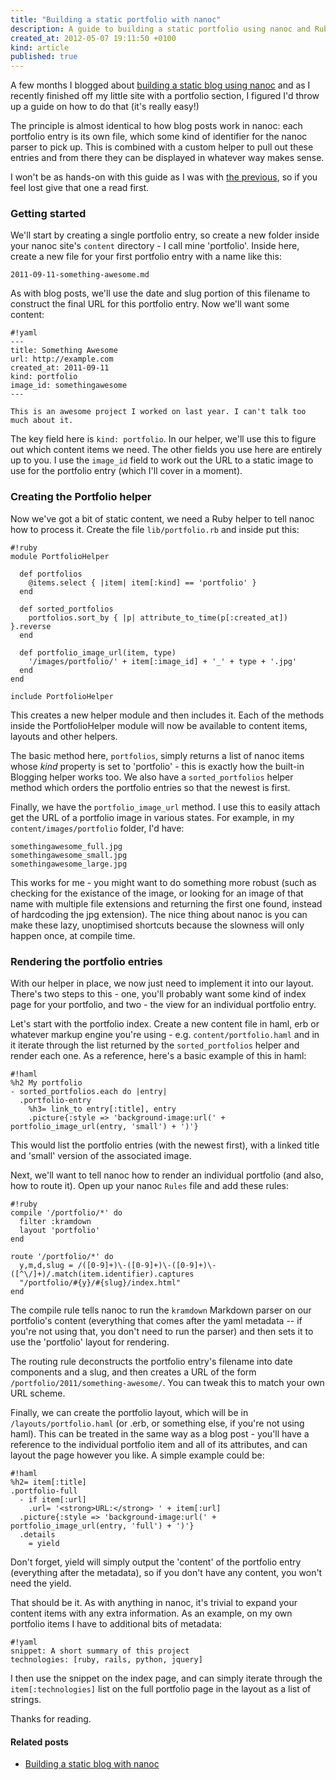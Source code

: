 ```yaml
---
title: "Building a static portfolio with nanoc"
description: A guide to building a static portfolio using nanoc and Ruby
created_at: 2012-05-07 19:11:50 +0100
kind: article
published: true
---
```


A few months I blogged about [building a static blog using nanoc](/2012/02/building-a-static-blog-with-nanoc/) and as I recently finished off my little site with a portfolio section, I figured I'd throw up a guide on how to do that (it's really easy!)

The principle is almost identical to how blog posts work in nanoc: each portfolio entry is its own file, which some kind of identifier for the nanoc parser to pick up. This is combined with a custom helper to pull out these entries and from there they can be displayed in whatever way makes sense.

I won't be as hands-on with this guide as I was with [the previous](/2012/02/building-a-static-blog-with-nanoc/), so if you feel lost give that one a read first.

<!-- more -->

### Getting started

We'll start by creating a single portfolio entry, so create a new folder inside your nanoc site's `content` directory - I call mine 'portfolio'. Inside here, create a new file for your first portfolio entry with a name like this:

    2011-09-11-something-awesome.md

As with blog posts, we'll use the date and slug portion of this filename to construct the final URL for this portfolio entry. Now we'll want some content:

    #!yaml
    ---
    title: Something Awesome
    url: http://example.com
    created_at: 2011-09-11
    kind: portfolio
    image_id: somethingawesome
    ---

    This is an awesome project I worked on last year. I can't talk too much about it.

The key field here is `kind: portfolio`. In our helper, we'll use this to figure out which content items we need. The other fields you use here are entirely up to you. I use the `image_id` field to work out the URL to a static image to use for the portfolio entry (which I'll cover in a moment).

### Creating the Portfolio helper

Now we've got a bit of static content, we need a Ruby helper to tell nanoc how to process it. Create the file `lib/portfolio.rb` and inside put this:

    #!ruby
    module PortfolioHelper

      def portfolios
        @items.select { |item| item[:kind] == 'portfolio' }
      end

      def sorted_portfolios
        portfolios.sort_by { |p| attribute_to_time(p[:created_at]) }.reverse
      end

      def portfolio_image_url(item, type)
        '/images/portfolio/' + item[:image_id] + '_' + type + '.jpg'
      end
    end

    include PortfolioHelper

This creates a new helper module and then includes it. Each of the methods inside the PortfolioHelper module will now be available to content items, layouts and other helpers.

The basic method here, `portfolios`, simply returns a list of nanoc items whose *kind* property is set to 'portfolio' - this is exactly how the built-in Blogging helper works too. We also have a `sorted_portfolios` helper method which orders the portfolio entries so that the newest is first.

Finally, we have the `portfolio_image_url` method. I use this to easily attach get the URL of a portfolio image in various states. For example, in my `content/images/portfolio` folder, I'd have:

    somethingawesome_full.jpg
    somethingawesome_small.jpg
    somethingawesome_large.jpg

This works for me - you might want to do something more robust (such as checking for the existance of the image, or looking for an image of that name with multiple file extensions and returning the first one found, instead of hardcoding the jpg extension). The nice thing about nanoc is you can make these lazy, unoptimised shortcuts because the slowness will only happen once, at compile time.

### Rendering the portfolio entries

With our helper in place, we now just need to implement it into our layout. There's two steps to this - one, you'll probably want some kind of index page for your portfolio, and two - the view for an individual portfolio entry.

Let's start with the portfolio index. Create a new content file in haml, erb or whatever markup engine you're using - e.g. `content/portfolio.haml` and in it iterate through the list returned by the `sorted_portfolios` helper and render each one. As a reference, here's a basic example of this in haml:

    #!haml
    %h2 My portfolio
    - sorted_portfolios.each do |entry|
      .portfolio-entry
        %h3= link_to entry[:title], entry
        .picture{:style => 'background-image:url(' + portfolio_image_url(entry, 'small') + ')'}

This would list the portfolio entries (with the newest first), with a linked title and 'small' version of the associated image.

Next, we'll want to tell nanoc how to render an individual portfolio (and also, how to route it). Open up your nanoc `Rules` file and add these rules:

    #!ruby
    compile '/portfolio/*' do
      filter :kramdown 
      layout 'portfolio'
    end

    route '/portfolio/*' do
      y,m,d,slug = /([0-9]+)\-([0-9]+)\-([0-9]+)\-([^\/]+)/.match(item.identifier).captures
      "/portfolio/#{y}/#{slug}/index.html"
    end

The compile rule tells nanoc to run the `kramdown` Markdown parser on our portfolio's content (everything that comes after the yaml metadata -- if you're not using that, you don't need to run the parser) and then sets it to use the 'portfolio' layout for rendering.

The routing rule deconstructs the portfolio entry's filename into date components and a slug, and then creates a URL of the form `/portfolio/2011/something-awesome/`. You can tweak this to match your own URL scheme.

Finally, we can create the portfolio layout, which will be in `/layouts/portfolio.haml` (or .erb, or something else, if you're not using haml). This can be treated in the same way as a blog post - you'll have a reference to the individual portfolio item and all of its attributes, and can layout the page however you like. A simple example could be:

    #!haml
    %h2= item[:title]
    .portfolio-full
      - if item[:url]
        .url= '<strong>URL:</strong> ' + item[:url]
      .picture{:style => 'background-image:url(' + portfolio_image_url(entry, 'full') + ')'}
      .details
        = yield

Don't forget, yield will simply output the 'content' of the portfolio entry (everything after the metadata), so if you don't have any content, you won't need the yield.

That should be it. As with anything in nanoc, it's trivial to expand your content items with any extra information. As an example, on my own portfolio items I have to additional bits of metadata:

    #!yaml
    snippet: A short summary of this project
    technologies: [ruby, rails, python, jquery]

I then use the snippet on the index page, and can simply iterate through the `item[:technologies]` list on the full portfolio page in the layout as a list of strings.

Thanks for reading.

#### Related posts

* [Building a static blog with nanoc](/2012/02/building-a-static-blog-with-nanoc/)